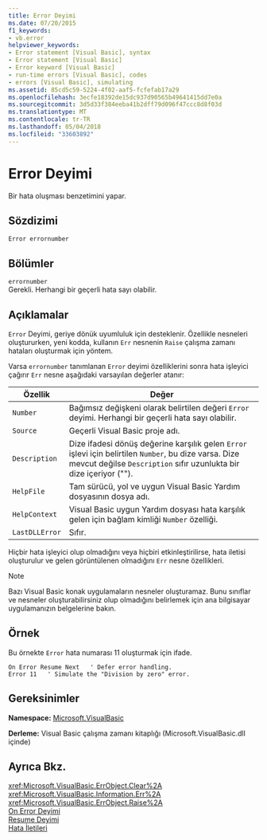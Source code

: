 ```yaml
---
title: Error Deyimi
ms.date: 07/20/2015
f1_keywords:
- vb.error
helpviewer_keywords:
- Error statement [Visual Basic], syntax
- Error statement [Visual Basic]
- Error keyword [Visual Basic]
- run-time errors [Visual Basic], codes
- errors [Visual Basic], simulating
ms.assetid: 85cd5c59-5224-4f02-aaf5-fcfefab17a29
ms.openlocfilehash: 3ecfe18392de15dc937d90565b49641415dd7e0a
ms.sourcegitcommit: 3d5d33f384eeba41b2dff79d096f47ccc8d8f03d
ms.translationtype: MT
ms.contentlocale: tr-TR
ms.lasthandoff: 05/04/2018
ms.locfileid: "33603892"
---
```

# <a name="error-statement"></a>Error Deyimi
Bir hata oluşması benzetimini yapar.  
  
## <a name="syntax"></a>Sözdizimi  
  
```  
Error errornumber  
```  
  
## <a name="parts"></a>Bölümler  
 `errornumber`  
 Gerekli. Herhangi bir geçerli hata sayı olabilir.  
  
## <a name="remarks"></a>Açıklamalar  
 `Error` Deyimi, geriye dönük uyumluluk için desteklenir. Özellikle nesneleri oluştururken, yeni kodda, kullanın `Err` nesnenin `Raise` çalışma zamanı hataları oluşturmak için yöntem.  
  
 Varsa `errornumber` tanımlanan `Error` deyimi özelliklerini sonra hata işleyici çağırır `Err` nesne aşağıdaki varsayılan değerler atanır:  
  
|Özellik|Değer|  
|--------------|-----------|  
|`Number`|Bağımsız değişkeni olarak belirtilen değeri `Error` deyimi. Herhangi bir geçerli hata sayı olabilir.|  
|`Source`|Geçerli Visual Basic proje adı.|  
|`Description`|Dize ifadesi dönüş değerine karşılık gelen `Error` işlevi için belirtilen `Number`, bu dize varsa. Dize mevcut değilse `Description` sıfır uzunlukta bir dize içeriyor ("").|  
|`HelpFile`|Tam sürücü, yol ve uygun Visual Basic Yardım dosyasının dosya adı.|  
|`HelpContext`|Visual Basic uygun Yardım dosyası hata karşılık gelen için bağlam kimliği `Number` özelliği.|  
|`LastDLLError`|Sıfır.|  
  
 Hiçbir hata işleyici olup olmadığını veya hiçbiri etkinleştirilirse, hata iletisi oluşturulur ve gelen görüntülenen olmadığını `Err` nesne özellikleri.  
  
> [!NOTE]
>  Bazı Visual Basic konak uygulamaların nesneler oluşturamaz. Bunu sınıflar ve nesneler oluşturabilirsiniz olup olmadığını belirlemek için ana bilgisayar uygulamanızın belgelerine bakın.  
  
## <a name="example"></a>Örnek  
 Bu örnekte `Error` hata numarası 11 oluşturmak için ifade.  
  
```  
On Error Resume Next   ' Defer error handling.  
Error 11   ' Simulate the "Division by zero" error.  
```  
  
## <a name="requirements"></a>Gereksinimler  
 **Namespace:** [Microsoft.VisualBasic](../../../visual-basic/language-reference/runtime-library-members.md)  
  
 **Derleme:** Visual Basic çalışma zamanı kitaplığı (Microsoft.VisualBasic.dll içinde)  
  
## <a name="see-also"></a>Ayrıca Bkz.  
 <xref:Microsoft.VisualBasic.ErrObject.Clear%2A>  
 <xref:Microsoft.VisualBasic.Information.Err%2A>  
 <xref:Microsoft.VisualBasic.ErrObject.Raise%2A>  
 [On Error Deyimi](../../../visual-basic/language-reference/statements/on-error-statement.md)  
 [Resume Deyimi](../../../visual-basic/language-reference/statements/resume-statement.md)  
 [Hata İletileri](../../../visual-basic/language-reference/error-messages/index.md)
